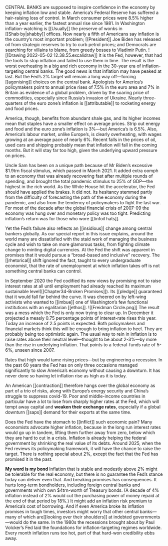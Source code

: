 CENTRAL BANKS are supposed to inspire confidence in the economy by keeping inflation low and stable. America’s Federal Reserve has suffered a hair-raising loss of control. In March consumer prices were 8.5% higher than a year earlier, the fastest annual rise since 1981. In Washington inflation-watching is [[Usually]] the preserve of wonks in [[Shab·by|shabby]] offices. Now nearly a fifth of Americans say inflation is the country’s most important problem; [[President]] Joe Biden has released oil from strategic reserves to try to curb petrol prices; and Democrats are searching for villains to blame, from greedy bosses to Vladimir Putin.
![[Drawing 2022-05-02 12.38.55.excalidraw]]
It is the Fed, however, that had the tools to stop inflation and failed to use them in time. The result is the worst overheating in a big and rich economy in the 30-year era of inflation-targeting central banks. The good news is that inflation may have peaked at last. But the Fed’s 2% target will remain a long way off—forcing [[agonising]] choices on the central bank. Apologists for America’s policymakers point to annual price rises of 7.5% in the euro area and 7% in Britain as evidence of a global problem, driven by the soaring price of commodities, especially since Russia’s invasion of Ukraine. Nearly three-quarters of the euro zone’s inflation is [[attributable]] to rocketing energy and food prices.

America, though, benefits from abundant shale gas, and its higher incomes mean that staples have a smaller effect on average prices. Strip out energy and food and the euro zone’s inflation is 3%—but America’s is 6.5%. Also, America’s labour market, unlike Europe’s, is clearly overheating, with wages growing at an average pace of nearly 6%. Recent falls in the prices of oil, used cars and shipping probably mean that inflation will fall in the coming months. But it will stay far too high, given the underlying upward pressure on prices.

Uncle Sam has been on a unique path because of Mr Biden’s excessive $1.9trn fiscal stimulus, which passed in March 2021. It added extra oomph to an economy that was already recovering fast after multiple rounds of spending, and brought the total pandemic stimulus to 25% of GDP—the highest in the rich world. As the White House hit the accelerator, the Fed should have applied the brakes. It did not. Its hesitancy stemmed partly from the difficulty of forecasting the path of the economy during the pandemic, and also from the tendency of policymakers to fight the last war. For most of the decade after the global financial crisis of 2007-09 the economy was hung over and monetary policy was too tight. Predicting inflation’s return was for those who wore [[tinfoil hats]].

Yet the Fed’s failure also reflects an [[insidious]] change among central bankers globally. As our special report in this issue explains, around the world many are dissatisfied with the staid work of managing the business cycle and wish to take on more glamorous tasks, from fighting climate change to minting digital currencies. At the Fed the shift was apparent in promises that it would pursue a “broad-based and inclusive” recovery. The [[rhetorical]] shift ignored the fact, taught to every undergraduate economist, that the rate of unemployment at which inflation takes off is not something central banks can control.

In September 2020 the Fed codified its new views by promising not to raise interest rates at all until employment had already reached its maximum sustainable level([[Chapter34-Broken Promises]]). Its [[pledge]] guaranteed that it would fall far behind the curve. It was cheered on by left-wing activists who wanted to [[imbue]] one of Washington’s few functional institutions with an egalitarian [[ethos]].
![[Freidman Circle.png]]
The result was a mess which the Fed is only now trying to clear up. In December it projected a measly 0.75 percentage points of interest-rate rises this year. Today an increase of 2.5 points is expected. Both policymakers and financial markets think this will be enough to bring inflation to heel. They are probably being too optimistic again. The usual way to rein in inflation is to raise rates above their neutral level—thought to be about 2-3%—by more than the rise in underlying inflation. That points to a federal-funds rate of 5-6%, unseen since 2007.

Rates that high would tame rising prices—but by engineering a recession. In the past 60 years the Fed has on only three occasions managed significantly to slow America’s economy without causing a downturn. It has never done so having let inflation rise as high as it is today.

An American [[contraction]] therefore hangs over the global economy as part of a trio of risks, along with Europe’s energy security and China’s struggle to suppress covid-19. Poor and middle-income countries in particular have a lot to lose from sharply higher rates at the Fed, which will tempt away capital and **weaken their exchange rates**, especially if a global downturn [[saps]] demand for their exports at the same time.

Does the Fed have the stomach to [[inflict]] such economic pain? Many economists advocate higher inflation, because in the long run interest rates would go up in tandem, lifting them further away from zero, below which they are hard to cut in a crisis. Inflation is already helping the federal government by shrinking the real value of its debts. Around 2025, when the Fed reviews its policymaking framework, it will have the chance to raise the target. There is nothing special about 2%, except the fact that the Fed has promised it in the past.

**My word is my bond**
Inflation that is stable and modestly above 2% might be tolerable for the real economy, but there is no guarantee the Fed’s stance today can deliver even that. And breaking promises has consequences. It hurts long-term bondholders, including foreign central banks and governments which own $4trn-worth of Treasury bonds. (A decade of 4% inflation instead of 2% would cut the purchasing power of money repaid at the end of that period by 18%.) It might add an inflation risk premium to America’s cost of borrowing. And if even America broke its inflation promises in tough times, investors might worry that other central banks—many of which are[[looking over their shoulders]] at indebted governments—would do the same. In the 1980s the recessions brought about by Paul Volcker’s Fed laid the foundations for inflation-targeting regimes worldwide. Every month inflation runs too hot, part of that hard-won credibility ebbs away.
